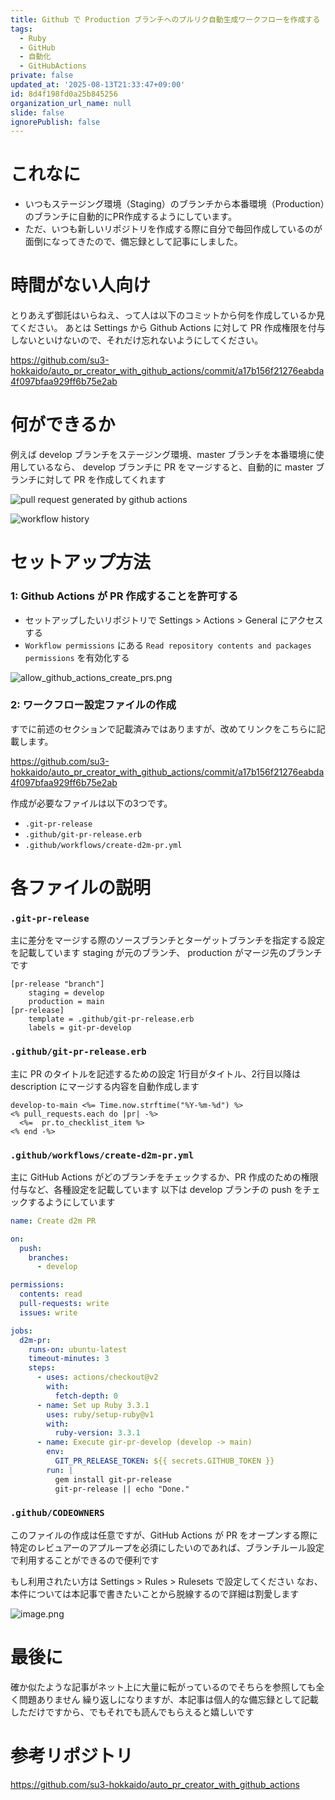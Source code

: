 ```yaml
---
title: Github で Production ブランチへのプルリク自動生成ワークフローを作成する
tags:
  - Ruby
  - GitHub
  - 自動化
  - GitHubActions
private: false
updated_at: '2025-08-13T21:33:47+09:00'
id: 8d4f198fd0a25b845256
organization_url_name: null
slide: false
ignorePublish: false
---
```

# これなに

- いつもステージング環境（Staging）のブランチから本番環境（Production）のブランチに自動的にPR作成するようにしています。
- ただ、いつも新しいリポジトリを作成する際に自分で毎回作成しているのが面倒になってきたので、備忘録として記事にしました。

# 時間がない人向け

とりあえず御託はいらねえ、って人は以下のコミットから何を作成しているか見てください。
あとは Settings から Github Actions に対して PR 作成権限を付与しないといけないので、それだけ忘れないようにしてください。

https://github.com/su3-hokkaido/auto_pr_creator_with_github_actions/commit/a17b156f21276eabda4f097bfaa929ff6b75e2ab

# 何ができるか

例えば develop ブランチをステージング環境、master ブランチを本番環境に使用しているなら、 develop ブランチに PR をマージすると、自動的に master ブランチに対して PR を作成してくれます

![pull request generated by github actions](https://qiita-image-store.s3.ap-northeast-1.amazonaws.com/0/2819748/a35f74d1-ae48-4a06-9ca7-3a0d02f78514.png)

![workflow history](https://qiita-image-store.s3.ap-northeast-1.amazonaws.com/0/2819748/62e27e1a-5389-47c0-895d-42fb3db9d400.png)

# セットアップ方法

### 1: Github Actions が PR 作成することを許可する

- セットアップしたいリポジトリで Settings > Actions > General にアクセスする
- `Workflow permissions` にある `Read repository contents and packages permissions` を有効化する

![allow_github_actions_create_prs.png](https://qiita-image-store.s3.ap-northeast-1.amazonaws.com/0/2819748/29ffe895-603c-4199-819c-72e6a33bcb84.png)

### 2: ワークフロー設定ファイルの作成

すでに前述のセクションで記載済みではありますが、改めてリンクをこちらに記載します。

https://github.com/su3-hokkaido/auto_pr_creator_with_github_actions/commit/a17b156f21276eabda4f097bfaa929ff6b75e2ab

作成が必要なファイルは以下の3つです。

- `.git-pr-release`
- `.github/git-pr-release.erb`
- `.github/workflows/create-d2m-pr.yml`

# 各ファイルの説明

### `.git-pr-release`

主に差分をマージする際のソースブランチとターゲットブランチを指定する設定を記載しています
staging が元のブランチ、 production がマージ先のブランチです

```
[pr-release "branch"]
    staging = develop
    production = main
[pr-release]
    template = .github/git-pr-release.erb
    labels = git-pr-develop
```

### `.github/git-pr-release.erb`

主に PR のタイトルを記述するための設定
1行目がタイトル、2行目以降は description にマージする内容を自動作成します

```erb
develop-to-main <%= Time.now.strftime("%Y-%m-%d") %>
<% pull_requests.each do |pr| -%>
  <%=  pr.to_checklist_item %>
<% end -%>
```

### `.github/workflows/create-d2m-pr.yml`

主に GitHub Actions がどのブランチをチェックするか、PR 作成のための権限付与など、各種設定を記載しています
以下は develop ブランチの push をチェックするようにしています

```yml
name: Create d2m PR

on:
  push:
    branches:
      - develop

permissions:
  contents: read
  pull-requests: write
  issues: write

jobs:
  d2m-pr:
    runs-on: ubuntu-latest
    timeout-minutes: 3
    steps:
      - uses: actions/checkout@v2
        with:
          fetch-depth: 0
      - name: Set up Ruby 3.3.1
        uses: ruby/setup-ruby@v1
        with:
          ruby-version: 3.3.1
      - name: Execute gir-pr-develop (develop -> main)
        env:
          GIT_PR_RELEASE_TOKEN: ${{ secrets.GITHUB_TOKEN }}
        run: |
          gem install git-pr-release
          git-pr-release || echo "Done."
```

### `.github/CODEOWNERS`

このファイルの作成は任意ですが、GitHub Actions が PR をオープンする際に特定のレビュアーのアプループを必須にしたいのであれば、ブランチルール設定で利用することができるので便利です

もし利用されたい方は Settings > Rules > Rulesets で設定してください
なお、本件については本記事で書きたいことから脱線するので詳細は割愛します

![image.png](https://qiita-image-store.s3.ap-northeast-1.amazonaws.com/0/2819748/4a98cda9-a9fd-4c8f-b602-f5e3627efddd.png)

# 最後に

確か似たような記事がネット上に大量に転がっているのでそちらを参照しても全く問題ありません
繰り返しになりますが、本記事は個人的な備忘録として記載しただけですから、でもそれでも読んでもらえると嬉しいです

# 参考リポジトリ

https://github.com/su3-hokkaido/auto_pr_creator_with_github_actions
